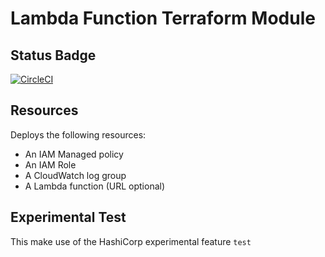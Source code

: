 # Lambda Function Terraform Module

## Status Badge

[![CircleCI](https://dl.circleci.com/status-badge/img/gh/kohirens/aws-tf-lambda-function/tree/main.svg?style=svg&circle-token=ac24e63ddc40ab9086688c56e660e74fb70ad1ed)](https://dl.circleci.com/status-badge/redirect/gh/kohirens/aws-tf-lambda-function/tree/main)

## Resources

Deploys the following resources:
* An IAM Managed policy
* An IAM Role
* A CloudWatch log group
* A Lambda function (URL optional)

## Experimental Test

This make use of the HashiCorp experimental feature `test`